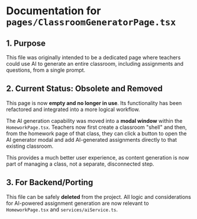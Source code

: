 
# Documentation for `pages/ClassroomGeneratorPage.tsx`

## 1. Purpose

This file was originally intended to be a dedicated page where teachers could use AI to generate an entire classroom, including assignments and questions, from a single prompt.

## 2. Current Status: Obsolete and Removed

This page is now **empty and no longer in use**. Its functionality has been refactored and integrated into a more logical workflow.

The AI generation capability was moved into a **modal window** within the `HomeworkPage.tsx`. Teachers now first create a classroom "shell" and then, from the homework page of that class, they can click a button to open the AI generator modal and add AI-generated assignments directly to that existing classroom.

This provides a much better user experience, as content generation is now part of managing a class, not a separate, disconnected step.

## 3. For Backend/Porting

This file can be safely **deleted** from the project. All logic and considerations for AI-powered assignment generation are now relevant to `HomeworkPage.tsx` and `services/aiService.ts`.
